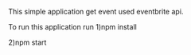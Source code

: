 This simple application get event used eventbrite api.

To run this application run 
1)npm install


2)npm start 